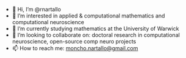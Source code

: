 - 👋 Hi, I’m @rnartallo
- 👀 I’m interested in applied & computational mathematics and computational neuroscience
- 🌱 I’m currently studying mathematics at the University of Warwick
- 💞️ I’m looking to collaborate on: doctoral research in computational neuroscience, open-source comp neuro projects
- 📫 How to reach me: moncho.nartallo@gmail.com
